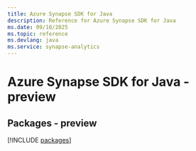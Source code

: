 ```yaml
---
title: Azure Synapse SDK for Java
description: Reference for Azure Synapse SDK for Java
ms.date: 09/10/2025
ms.topic: reference
ms.devlang: java
ms.service: synapse-analytics
---
```

# Azure Synapse SDK for Java - preview
## Packages - preview
[!INCLUDE [packages](synapse-index.md)]